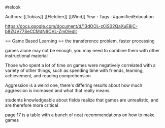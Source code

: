 #relook

Authors: [[Tobias]] [[Fletcher]] [[Wind]]
Year   :
Tags   : #gamifiedEducation 


https://docs.google.com/document/d/13dOOL-z0iS02QaXuE8jC-b8ZUV77SeCCMdN6CVL-Zm0/edit

== Game Based Learning ==
the transference problem.
faster processing

games alone may not be enough, you may need to combine them with other instructional material

Those who spent a lot of time on games were negatively correlated with a variety of other things, such as spending time with friends, learning, achievement, and reading comprehension

Aggression is a weird one, there's differing results about how much aggression is increased and what that really means

students knowledgeable about fields realize that games are unrealistic, and are therefore more critical

page 17 is a table with a bunch of neat recommendations on how to make games
